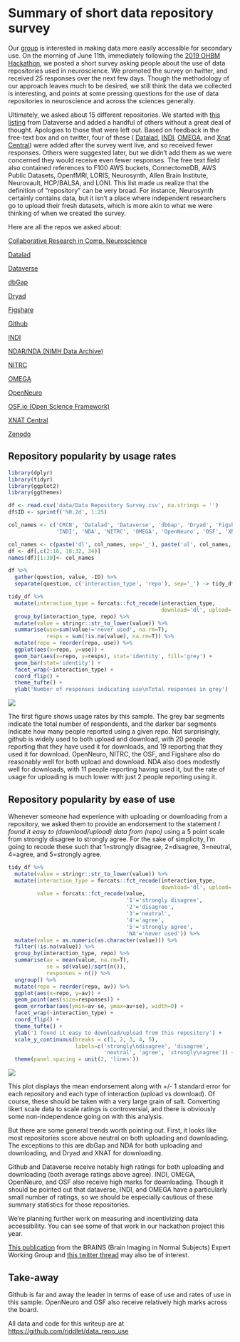 Summary of short data repository survey
================

Our [group](http://cmn.nimh.nih.gov/dsst) is interested in making data
more easily accessible for secondary use. On the morning of June 11th,
immediately following the [2019 OHBM
Hackathon](https://ohbm.github.io/hackathon2019/), we posted a short
survey asking people about the use of data repositories used in
neuroscience. We promoted the survey on twitter, and received 25
responses over the next few days. Though the methodology of our approach
leaves much to be desired, we still think the data we collected is
interesting, and points at some pressing questions for the use of data
repositories in neuroscience and across the sciences generally.

Ultimately, we asked about 15 different repositories. We started with
[this
listing](https://dataverse.org/blog/comparative-review-various-data-repositories)
from Dataverse and added a handful of others without a great deal of
thought. Apologies to those that were left out. Based on feedback in the
free-text box and on twitter, four of these (
[Datalad](http://datasets.datalad.org),
[INDI](http://fcon_1000.projects.nitrc.org),
[OMEGA](https://www.mcgill.ca/bic/resources/omega), and [Xnat
Central](https://central.xnat.org/)) were added after the survey went
live, and so received fewer responses. Others were suggested later, but
we didn’t add them as we were concerned they would receive even fewer
responses. The free text field also contained references to F100 AWS
buckets, ConnectomeDB, AWS Public Datasets, OpenfMRI, LORIS, Neurosynth,
Allen Brain Institute, Neurovault, HCP/BALSA, and LONI. This list made
us realize that the definition of “repository” can be very broad. For
instance, Neurosynth certainly contains data, but it isn’t a place where
independent researchers go to upload their fresh datasets, which is more
akin to what we were thinking of when we created the survey.

Here are all the repos we asked about:

[Collaborative Research in Comp. Neuroscience](https://crcns.org)

[Datalad](http://datasets.datalad.org)

[Dataverse](https://dataverse.org/)

[dbGap](https://www.ncbi.nlm.nih.gov/gap/)

[Dryad](https://datadryad.org/)

[Figshare](https://figshare.com/)

[Github](https://github.com/)

[INDI](http://fcon_1000.projects.nitrc.org)

[NDAR/NDA (NIMH Data Archive)](https://nda.nih.gov/)

[NITRC](http://nitrc.org)

[OMEGA](https://www.mcgill.ca/bic/resources/omega)

[OpenNeuro](https://openneuro.org/)

[OSF.io (Open Science Framework)](http://osf.io)

[XNAT Central](https://central.xnat.org/)

[Zenodo](http://www.zenodo.org)

## Repository popularity by usage rates

``` r
library(dplyr)
library(tidyr)
library(ggplot2)
library(ggthemes)

df <- read.csv('data/Data Repository Survey.csv', na.strings = '')
df$ID <- sprintf('%0.2d', 1:25)

col_names <- c('CRCN', 'Datalad', 'Dataverse', 'dbGap', 'Dryad', 'Figshare', 'Github',
               'INDI', 'NDA', 'NITRC', 'OMEGA', 'OpenNeuro', 'OSF', 'XNAT', 'Zenodo')

col_names <- c(paste('dl', col_names, sep='_'), paste('ul', col_names, sep='_'))
df <- df[,c(2:16, 18:32, 34)]
names(df)[1:30]<- col_names

df %>%
  gather(question, value, -ID) %>%
  separate(question, c('interaction_type', 'repo'), sep='_') -> tidy_df

tidy_df %>%
  mutate(interaction_type = forcats::fct_recode(interaction_type, 
                                                download='dl', upload='ul' )) %>%
  group_by(interaction_type, repo) %>%
  mutate(value = stringr::str_to_lower(value)) %>%
  summarise(use=sum(value!='never used', na.rm=T),
            resps = sum(!is.na(value), na.rm=T)) %>%
  mutate(repo = reorder(repo, use)) %>%
  ggplot(aes(x=repo, y=use)) +
  geom_bar(aes(x=repo, y=resps), stat='identity', fill='grey') + 
  geom_bar(stat='identity') +
  facet_wrap(~interaction_type) +
  coord_flip() +
  theme_tufte() +
  ylab('Number of responses indicating use\nTotal responses in grey')
```

![](write_up_files/figure-gfm/read-data-1.png)<!-- -->

The first figure shows usage rates by this sample. The grey bar segments
indicate the total number of respondents, and the darker bar segments
indicate how many people reported using a given repo. Not surprisingly,
github is widely used to both upload and download, with 20 people
reporting that they have used it for downloads, and 19 reporting that
they used it for download. OpenNeuro, NITRC, the OSF, and Figshare also
do reasonably well for both upload and download. NDA also does modestly
well for downloads, with 11 people reporting having used it, but the
rate of usage for uploading is much lower with just 2 people reporting
using it.

## Repository popularity by ease of use

Whenever someone had experience with uploading or downloading from a
repository, we asked them to provide an endorsement to the statement *I
found it easy to (download/upload) data from (repo)* using a 5 point
scale from strongly disagree to strongly agree. For the sake of
simplicity, I’m going to recode these such that 1=strongly disagree,
2=disagree, 3=neutral, 4=agree, and 5=strongly agree.

``` r
tidy_df %>%
  mutate(value = stringr::str_to_lower(value)) %>%
  mutate(interaction_type = forcats::fct_recode(interaction_type, 
                                                download='dl', upload='ul' ),
         value = forcats::fct_recode(value,
                                     '1'='strongly disagree',
                                     '2'='disagree',
                                     '3'='neutral',
                                     '4'='agree',
                                     '5'='strongly agree',
                                     'NA'='never used')) %>%
  mutate(value = as.numeric(as.character(value))) %>%
  filter(!is.na(value)) %>%
  group_by(interaction_type, repo) %>%
  summarise(av = mean(value, na.rm=T),
            se = sd(value)/sqrt(n()),
            responses = n()) %>%
  ungroup() %>%
  mutate(repo = reorder(repo, av)) %>%
  ggplot(aes(x=repo, y=av)) +
  geom_point(aes(size=responses)) + 
  geom_errorbar(aes(ymin=av-se, ymax=av+se), width=0) + 
  facet_wrap(~interaction_type) +
  coord_flip() +
  theme_tufte() +
  ylab('I found it easy to download/upload from this repository') +
  scale_y_continuous(breaks = c(1, 2, 3, 4, 5),
                     labels=c('strongly\ndisagree', 'disagree', 
                              'neutral', 'agree', 'strongly\nagree')) +
  theme(panel.spacing = unit(2, 'lines'))
```

![](write_up_files/figure-gfm/ease-of-use-1.png)<!-- -->

This plot displays the mean endorsement along with +/- 1 standard error
for each repository and each type of interaction (upload vs download).
Of course, these should be taken with a very large grain of salt.
Converting likert scale data to scale ratings is controversial, and
there is obviously some non-independence going on with this analysis.

But there are some general trends worth pointing out. First, it looks
like most repositories score above neutral on both uploading and
downloading. The exceptions to this are dbGap and NDA for both uploading
and downloading, and Dryad and XNAT for downloading.

Github and Dataverse receive notably high ratings for both uploading and
downloading (both average ratings above agree). INDI, OMEGA, OpenNeuro,
and OSF also receive high marks for downloading. Though it should be
pointed out that dataverse, INDI, and OMEGA have a particularly small
number of ratings, so we should be especially cautious of these summary
statistics for those repositories.

We’re planning further work on measuring and incentivizing data
accessibility. You can see some of that work in our hackathon project
this year.

[This publication](https://doi.org/10.1016/j.neuroimage.2017.02.030)
from the BRAINS (Brain Imaging in Normal Subjects) Expert Working Group
and [this twitter
thread](https://twitter.com/damadam/status/1138428388102877185) may also
be of interest.

## Take-away

Github is far and away the leader in terms of ease of use and rates of
use in this sample. OpenNeuro and OSF also receive relatively high marks
across the board.

All data and code for this writeup are at
<https://github.com/riddlet/data_repo_use>
